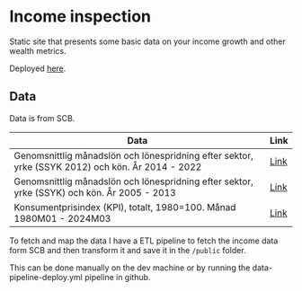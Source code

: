 # Income inspection

Static site that presents some basic data on your income growth and other wealth metrics.

Deployed [here](https://real-income-presentor.pages.dev/).

## Data

Data is from SCB.

| Data                                                                                             | Link                                                                                                        |
| ------------------------------------------------------------------------------------------------ | ----------------------------------------------------------------------------------------------------------- |
| Genomsnittlig månadslön och lönespridning efter sektor, yrke (SSYK 2012) och kön. År 2014 - 2022 | [Link](https://www.statistikdatabasen.scb.se/pxweb/sv/ssd/START__AM__AM0110__AM0110A/LoneSpridSektorYrk4A/) |
| Genomsnittlig månadslön och lönespridning efter sektor, yrke (SSYK) och kön. År 2005 - 2013      | [Link](https://www.statistikdatabasen.scb.se/pxweb/sv/ssd/START__AM__AM0110__AM0110A/LoneSpridSektorYrk4/)  |
| Konsumentprisindex (KPI), totalt, 1980=100. Månad 1980M01 - 2024M03                              | [Link](https://www.statistikdatabasen.scb.se/pxweb/sv/ssd/START__PR__PR0101__PR0101A/KPItotM/)              |

To fetch and map the data I have a ETL pipeline to fetch the income data form SCB and then transform it and save it in the `/public` folder.

This can be done manually on the dev machine or by running the data-pipeline-deploy.yml pipeline in github.

